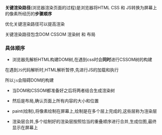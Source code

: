 **关键渲染路径**(浏览器渲染页面的过程)是浏览器将HTML CSS 和 JS转换为屏幕上的像素所经历的**步骤顺序**

优化关键渲染路径可以提高渲染

关键渲染路径包含DOM CSSOM 渲染树 和 布局

### 具体顺序

- 浏览器先解析HTML构建DOM树,在遇到css时会**同时**进行CSSOM树的构建

在遇到`JS`代码解析时,HTML解析暂停,先进行JS的加载和执行

所以`js`会阻碍DOM的构建

- 当DOM和CSSOM都准备好之后将两者结合生成渲染树

- 然后是布局,确认页面上所有内容的大小和位置

- paint(绘制),将像素绘制在屏幕上,绘制是在多个层上完成的,这些层称为渲染层

- 渲染层合并,多个绘制好的渲染层按照恰当的重叠顺序进行合并,生成位图,最终显示在屏幕上


